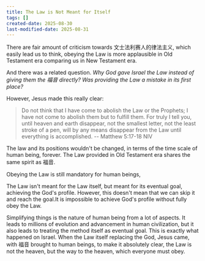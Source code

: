 ```yaml
---
title: The Law is Not Meant for Itself
tags: []
created-date: 2025-08-30
last-modified-date: 2025-08-31
---
```

There are fair amount of criticism towards 文士法利赛人的律法主义, which easily lead us to think, obeying the Law is more applausible in Old Testament era comparing us in New Testament era.

And there was a related question. *Why God gave Israel the Law instead of giving them the 福音 directly? Was providing the Law a mistake in its first place?* 

However, Jesus made this really clear:

> Do not think that I have come to abolish the Law or the Prophets; I have not come to abolish them but to fulfill them. For truly I tell you, until heaven and earth disappear, not the smallest letter, not the least stroke of a pen, will by any means disappear from the Law until everything is accomplished. 
> -- Matthew 5:17-18 NIV

The law and its positions wouldn't be changed, in terms of the time scale of human being, forever. The Law provided in Old Testament era shares the same spirit as 福音.

Obeying the Law is still mandatory for human beings, 

The Law isn't meant for the Law itself, but meant for its eventual goal, achieving the God's profile. However, this doesn't mean that we can skip it and reach the goal.It is impossible to achieve God's profile without fully obey the Law.

Simplifying things is the nature of human being from a lot of aspects. It leads to millions of evolution and advancement in human civilization, but it also leads to treating the method itself as eventual goal. This is exactly what happened on Israel. When the Law itself replacing the God, Jesus came, with 福音 brought to human beings, to make it absolutely clear, the Law is not the heaven, but the way to the heaven, which everyone must obey.

